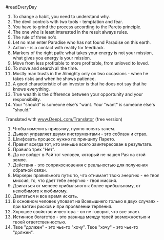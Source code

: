#readEveryDay

1. To change a habit, you need to understand why.
2. The devil controls with two tools - temptation and fear.
3. You have to grind the process according to the Pareto principle.
4. The one who is least interested in the result always rules.
5. The rule of three no's.
6. Let no man enter Paradise who has not found Paradise on this earth.
7. Action - is a contact with reality for feedback.
8. Markers of the right path: what takes your energy is not your mission, what gives you energy is your mission.
9. Move from less profitable to more profitable, from unloved to loved.
10. To move and search all the time.
11. Mostly man trusts in the Almighty only on two occasions - when he takes risks and when he shows patience.
12. A good characteristic of an investor is that he does not say that he knows everything.
13. True wealth is the difference between your opportunity and your responsibility.
14. Your "should" is someone else's "want. Your "want" is someone else's "should."

Translated with www.DeepL.com/Translator (free version)

1. Чтобы изменить привычку, нужно понять зачем.
2. Дьявол управляет двумя инструментами - это соблазн и страх.
3. Шлифовать процесс нужно по принципу Парето.
4. Правит всегда тот, кто меньше всего заинтересован в результате.
5. Правило трех "Нет".
6. Да не войдет в Рай тот человек, который не нашел Рая на этой земле.
7. Действия - это соприкосновения с реальностью для получения обратной связи.
8. Маркеры правильного пути: то, что отнимает твою энергию - не твоя миссия, то, что дает тебе энергию - твоя миссия.
9. Двигаться от менеее прибыльного к более прибыльному, от нелюбимого к любимому.
10. Двигаться и все время искать.
11. В основном человек уповает на Всевышнего только в двух случаях - при взятии рисков и при проявлении терпения.
12. Хорошее свойство инвестора - он не говорит, что все знает.
13. Истинное богатство - это разница между твоей возможностью и твоей ответственностью.
14. Твое "должен" - это чье-то "хочу". Твое "хочу" - это чье-то "должен".